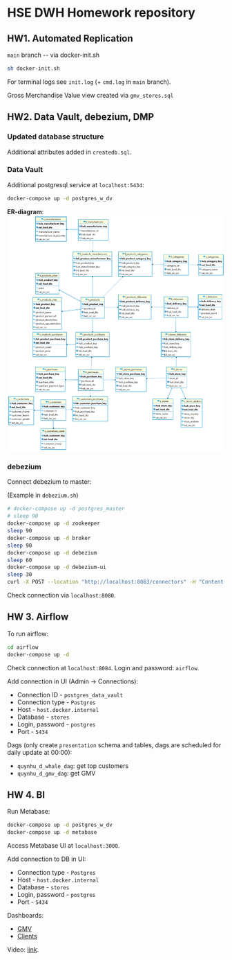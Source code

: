 # HSE DWH Homework repository

## HW1. Automated Replication

`main` branch -- via docker-init.sh
```bash
sh docker-init.sh
```

For terminal logs see `init.log` (+ `cmd.log` in `main` branch).

Gross Merchandise Value view created via `gmv_stores.sql`

## HW2. Data Vault, debezium, DMP

### Updated database structure

Additional attributes added in `createdb.sql`.

### Data Vault

Additional postgresql service at `localhost:5434`:
```bash
docker-compose up -d postgres_w_dv
```
**ER-diagram**:
![alt text](https://github.com/quynhu-d/dwh_hw/blob/main/dwh_dv_er_diagram.png?raw=true)

### debezium

Connect debezium to master:

(Example in `debezium.sh`)
```bash
# docker-compose up -d postgres_master
# sleep 90
docker-compose up -d zookeeper
sleep 90
docker-compose up -d broker
sleep 90
docker-compose up -d debezium
sleep 60
docker-compose up -d debezium-ui
sleep 30
curl -X POST --location "http://localhost:8083/connectors" -H "Content-Type: application/json" -H "Accept: application/json" -d @debezium_connector.json
```
Check connection via `localhost:8080`.

## HW 3. Airflow

To run airflow:

```bash
cd airflow
docker-compose up -d
```
Check connection at `localhost:8084`. Login and password: `airflow`.

Add connection in UI (Admin -> Connections):

- Connection ID - `postgres_data_vault`
- Connection type - `Postgres`
- Host - `host.docker.internal`
- Database - `stores`
- Login, password - `postgres`
- Port - `5434`

Dags (only create `presentation` schema and tables, dags are scheduled for daily update at 00:00):
- `quynhu_d_whale_dag`: get top customers
- `quynhu_d_gmv_dag`: get GMV



## HW 4. BI

Run Metabase:
```bash
docker-compose up -d postgres_w_dv
docker-compose up -d metabase
```
Access Metabase UI at `localhost:3000`.

Add connection to DB in UI:

- Connection type - `Postgres`
- Host - `host.docker.internal`
- Database - `stores`
- Login, password - `postgres`
- Port - `5434`

Dashboards:

- [GMV](https://github.com/quynhu-d/dwh_hw/blob/main/imgs/GMV%20Dashboard.pdf)
- [Clients](https://github.com/quynhu-d/dwh_hw/blob/main/imgs/Client%20dashboard.pdf)

Video: [link](https://drive.google.com/file/d/1wW9ZsUgSktn3iB6ZpWgAmP_Ihbr2efLb/view?usp=sharing).
